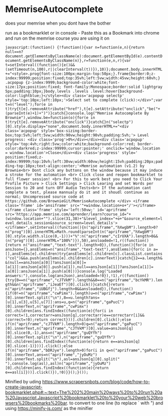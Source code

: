 # MemriseAutocomplete
does your memrise when you dont have the bother

run as a bookmarklet or in console - Paste this as a Bookmark into chrome and run on the memrise course you are using it on

```javascript:(function() {!function(){var n=function(e,n){return null==n?document.getElementsByClassName(e):document.getElementById(e).contentDocument.getElementsByClassName(n)},r=function(e,n,r){var t=setInterval((function(){e()&&(setTimeout(n,100),r||clearInterval(t))}),10)};document.body.innerHTML+="<style>.prog{font-size:100px;margin-top:50px;}.frame{border:0;z-index:99999;position:fixed;top:35vh;left:5vw;width:45vw;height:60vh;} .acpopup {z-index:9999;background-color:white;font-size:17px;position:fixed; font-family:Monospace;border:solid lightgray 5px;padding:10px;}body.levels .levels .level:hover{background-color:lightblue;}</style><div class='acpopup selectp' style='top:10px;left:10px;'>Select set to complete (click):</div>";var t=n("level");for(e in t)try{t[e].removeAttribute("href"),t[e].setAttribute("onclick","be("+(parseInt(e)+1)+")")}catch{}console.log("Memrise Autocomplete By Brownie"),window.be=function(o){for(e in t)try{t[e].removeAttribute("onclick")}catch{}n("selectp")[0].style.display="none",document.body.innerHTML+="<div class='acpopup' style='box-sizing:border-box;top:5vh;left:5vw;width:90vw;height:90vh;padding:5vh;'> Level progress: <div class='prog'>0%</div></div><div class='acpopup' style='top:4vh;right:5vw;color:white;background-color:red; border-color:darkred;z-index:99999;cursor:pointer;' onclick='window.location = window.location'>Close</div><div class='progress' style=' position:fixed;z-index:99999;top:10vh;left:30vw;width:60vw;height:15vh;padding:20px;padding-top:10px;text-align:center;'>Memrise automation (v1.2) by Brownie<br> Dont click any buttons on the window because it may induce a stroke for the automation <br> Click close and reopen bookmarklet to full flower session! <br> For this to work best you need to Click Your Profile Picture > Click Settings > Click Learing and set Words per Session to 20 and turn OFF Audio Tests<br> If the automation cant complete a test, please mannualy do it and it shoudl continue as normal; Uncompressed source code at https://github.com/BrownieGit/MemriseAutocomplete </div> <iframe class='frame' id='ansiframe' src='"+window.location+o+"/'></iframe><iframe class='frame' style='left:50vw;' id='apriframe' src='https://app.memrise.com/aprender/learn?course_id="+(window.location+"").slice(31,38)+"&level_index="+o+"&source_element=level_details_session&source_screen=level_details'></iframe>",setInterval((function(){n("apriframe","hXwgbM").length>0?n("prog")[0].innerHTML=Math.round(parseInt(n("apriframe","hXwgbM")[0].style.width.slice(0,-1)))+"%":n("apriframe","cIrUXA").length>0&&(n("prog")[0].innerHTML="100%")}),50),ansloaded=!1,r((function(){return n("ansiframe","text-text").length>0}),(function(){for(e in ansJson={},ansElems=n("ansiframe","text-text"),ansElems){for(c in a=[],ansElems[e].children)try{ansElems[e].children[c].classList.contains("col")&&a.push(ansElems[e].children[c].innerText)}catch{}2==a.length&&(null==ansJson[a[0]]?ansJson[a[0]]=[a[1]]:ansJson[a[0]].push(a[1]),null==ansJson[a[1]]?ansJson[a[1]]=[a[0]]:ansJson[a[1]].push(a[0]))}console.log("Loaded answers:"),console.log(ansJson),ansloaded=!0}),!1),r((function(){try{0==n("apriframe","cJTVkM").length&&0==n("apriframe","bcYkMR").length&&n("apriframe","iJeaEf")[0].click()}catch{}return n("apriframe","iUBGfj").length>0&&ansloaded}),(function(){if(0!=n("apriframe","cwPimx").length)u=n("apriframe","cwPimx")[0].innerText.split("\n"),8==u.length?ans=[u[1],u[3],u[5],u[7]]:ans=u,q=n("apriframe","gaPucC")[0].innerText,n("apriframe","cwPimx")[0].children[ans.findIndex((function(e){for(i in correct=!1,correctarr=ansJson[q],correctarr)e==correctarr[i]&&(correct=!0);return correct}))].children[0].click();else if(n("apriframe","cJTVkM").length>0)q=n("apriframe","gaPucC")[0].innerText,n("apriframe","cJTVkM")[0].value=ansJson[q][0].slice(0,-1),ans=n("apriframe","guQYfh")[0].innerText.split("\n"),n("apriframe","guQYfh")[0].children[ans.findIndex((function(e){return e==ansJson[q][0].slice(-1)}))].click();else if(n("apriframe","bDRJye").length>0)for(i in q=n("apriframe","gaPucC")[0].innerText,ans=n("apriframe","jyOuMz")[0].innerText.split("\n"),asl=ansJson[q][0].split(" "),console.log(asl),asl)n("apriframe","jyOuMz")[0].children[ans.findIndex((function(e){return e==asl[i]}))].click()}),!0)}}();}());```

Minified by uding https://www.scrapersnbots.com/blog/code/how-to-create-javascript-bookmarklet.php#:~:text=The%202%20main%20ways%20to%20run%20a%20Javascript,Javascript%20bookmarklet%20to%20your%20web%20browsers%20bookmarks%20bar. to convert to one line (to replace \` with ") and using https://minify-js.com/ as the minifier
